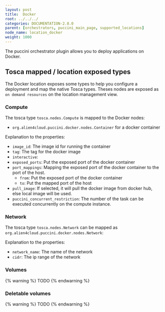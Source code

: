 ```yaml
---
layout: post
title:  Docker
root: ../../../
categories: DOCUMENTATION-2.0.0
parent: [orchestrators, puccini_main_page, supported_locations]
node_name: location_docker
weight: 1000
---
```


The puccini orchestrator plugin allows you to deploy applications on Docker.

## Tosca mapped / location exposed types
The Docker location exposes some types to help you configure a deployment and map the native Tosca types. Theses nodes are exposed as `on demand resources` on the location management view.  

### Compute
The tosca type `tosca.nodes.Compute` is mapped to the Docker nodes:

 - `org.alien4cloud.puccini.docker.nodes.Container` for a docker container

Explanation to the properties:

* `image_id`: The image id for running the container
* `tag`: The tag for the docker image
* `interactive`:
* `exposed_ports`: Put the exposed port of the docker container
* `port_mappings`: Mapping the exposed port of the docker container to the port of the host.
  * `from`: Put the exposed port of the docker container
  * `to`: Put the mapped port of the host
* `pull_image`: If selected, it will pull the docker image from docker hub, else local image will be used.
* `puccini_concurrent_restriction`: The number of the task can be executed concurrently on the compute instance.

### Network
The tosca type `tosca.nodes.Network` can be mapped as `org.alien4cloud.puccini.docker.nodes.Network`:

Explanation to the properties:

* `network_name`: The name of the network
* `cidr`: The ip range of the network


### Volumes
{% warning %}
TODO
{% endwarning %}

### Deletable volumes
{% warning %}
TODO
{% endwarning %}
